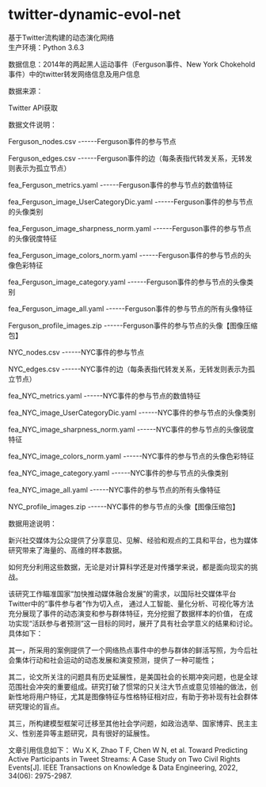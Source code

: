 # twitter-dynamic-evol-net

基于Twitter流构建的动态演化网络    
生产环境：Python 3.6.3  



数据信息：2014年的两起黑人运动事件（Ferguson事件、New York Chokehold事件）中的twitter转发网络信息及用户信息



数据来源：

Twitter API获取



数据文件说明：

Ferguson_nodes.csv   						------Ferguson事件的参与节点

Ferguson_edges.csv   						------Ferguson事件的边（每条表指代转发关系，无转发则表示为孤立节点）

fea_Ferguson_metrics.yaml					------Ferguson事件的参与节点的数值特征

fea_Ferguson_image_UserCategoryDic.yaml		------Ferguson事件的参与节点的头像类别

fea_Ferguson_image_sharpness_norm.yaml		------Ferguson事件的参与节点的头像锐度特征

fea_Ferguson_image_colors_norm.yaml			------Ferguson事件的参与节点的头像色彩特征

fea_Ferguson_image_category.yaml			------Ferguson事件的参与节点的头像类别	

fea_Ferguson_image_all.yaml					------Ferguson事件的参与节点的所有头像特征

Ferguson_profile_images.zip					------Ferguson事件的参与节点的头像【图像压缩包】

NYC_nodes.csv   							       ------NYC事件的参与节点

NYC_edges.csv   							       ------NYC事件的边（每条表指代转发关系，无转发则表示为孤立节点）

fea_NYC_metrics.yaml						      ------NYC事件的参与节点的数值特征

fea_NYC_image_UserCategoryDic.yaml			------NYC事件的参与节点的头像类别

fea_NYC_image_sharpness_norm.yaml			------NYC事件的参与节点的头像锐度特征

fea_NYC_image_colors_norm.yaml				------NYC事件的参与节点的头像色彩特征

fea_NYC_image_category.yaml				  	------NYC事件的参与节点的头像类别	

fea_NYC_image_all.yaml				  		------NYC事件的参与节点的所有头像特征

NYC_profile_images.zip					  	------NYC事件的参与节点的头像【图像压缩包】



数据用途说明：

新兴社交媒体为公众提供了分享意见、见解、经验和观点的工具和平台，也为媒体研究带来了海量的、高维的样本数据。

如何充分利用这些数据，无论是对计算科学还是对传播学来说，都是面向现实的挑战。

该研究工作瞄准国家“加快推动媒体融合发展”的需求，以国际社交媒体平台Twitter中的“事件参与者”作为切入点，
通过人工智能、量化分析、可视化等方法充分展现了事件的动态演变和参与群体特征，充分挖掘了数据样本的价值，
在成功实现“活跃参与者预测”这一目标的同时，展开了具有社会学意义的结果和讨论。具体如下：

其一，所采用的案例提供了一个网络热点事件中的参与群体的鲜活写照，为今后社会集体行动和社会运动的动态发展和演变预测，提供了一种可能性；

其二，论文所关注的问题具有历史延展性，是美国社会的长期冲突问题，也是全球范围社会冲突的重要组成。研究打破了惯常的只关注大节点或意见领袖的做法，创新性地将用户特征，尤其是图像特征与性格特征相对应，有助于弥补现有社会群体研究理论的盲点。

其三，所构建模型框架可迁移至其他社会学问题，如政治选举、国家博弈、民主主义、性别差异等主题研究，具有很好的延展性。



文章引用信息如下：
Wu X K, Zhao T F, Chen W N, et al. Toward Predicting Active Participants in Tweet Streams: A Case Study on Two Civil Rights Events[J]. IEEE Transactions on Knowledge & Data Engineering, 2022, 34(06): 2975-2987.


